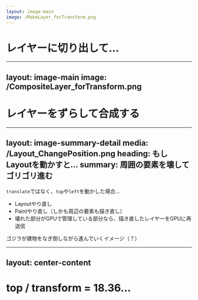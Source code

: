 ```yaml
---
layout: image-main
image: /MakeLayer_forTransform.png
---
```


# レイヤーに切り出して…

<!--
例えば、transformをアニメーションさせた場合、一時的に合成レイヤーが生成されます。

まず、translateさせたい要素だけを別のレイヤーに書き出し、それをGPUに送信します。
-->

---
layout: image-main
image: /CompositeLayer_forTransform.png
---

# レイヤーをずらして合成する

<!--
レイヤーにはtranslateさせる要素しか描画されておらず、そのほかの部分は透明です。

なので、レイヤーごとちょっとずらして重ね合わせるだけで移動したように見せることができます。

透明フィルムを上から貼り付けるようなイメージです。
-->

---
layout: image-summary-detail
media: /Layout_ChangePosition.png
heading: もしLayoutを動かすと…
summary: 周囲の要素を壊してゴリゴリ進む
---

`translate`ではなく、`top`や`left`を動かした場合…

- Layoutやり直し
- Paintやり直し（しかも周辺の要素も描き直し）
- 壊れた部分がGPUで管理している部分なら、描き直したレイヤーをGPUに再送信

ゴジラが建物をなぎ倒しながら進んでいくイメージ（？）

<!--
仮に、transformではなく、topやleftをtransitionさせると、Layout自体が壊れてしまいます。

ブラウザは影響範囲をチェックし、再レンダリングは壊れた箇所だけにとどめようとしますが、それでもペイント処理は広範囲に及びます。
-->

---
layout: center-content
---

# top / transform = 18.36...

<CompareAnimation :data="[
  { condition: 'top', layout: 1327, paint: 2753, composite: 1080 }, 
  { condition: 'transform', layout: 0, paint: 107, composite: 174 }
]" />

<!--
再レンダリング処理にかかった時間を計測すると、topとtransformでは、これほどの違いが生まれます。

transformを使った場合は、別レイヤーに書き出すときにしかペイント処理が発生しないので、再レンダリングがかなり短い時間で済むことがわかります。
-->